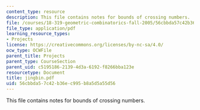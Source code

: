 ```yaml
---
content_type: resource
description: This file contains notes for bounds of crossing numbers.
file: /courses/18-319-geometric-combinatorics-fall-2005/56cbbda57c42b36ec995b8a5d5a55d56_jingbin.pdf
file_type: application/pdf
learning_resource_types:
- Projects
license: https://creativecommons.org/licenses/by-nc-sa/4.0/
ocw_type: OCWFile
parent_title: Projects
parent_type: CourseSection
parent_uid: c5195186-2139-4d3a-6192-f8266bba123e
resourcetype: Document
title: jingbin.pdf
uid: 56cbbda5-7c42-b36e-c995-b8a5d5a55d56
---
```

This file contains notes for bounds of crossing numbers.